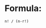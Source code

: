 Formula: <br>
=====================================================================
```n! / (n-r!)```